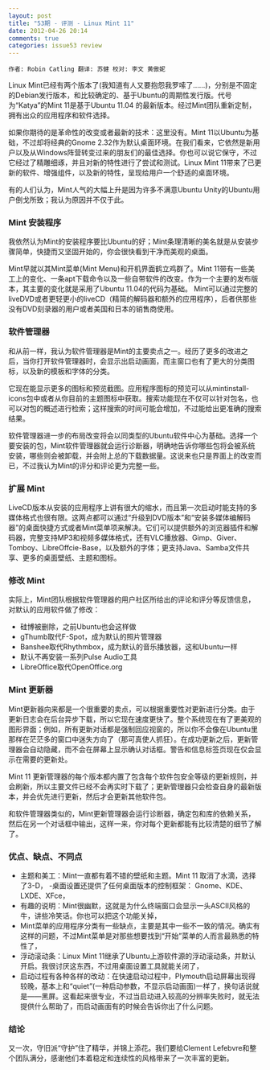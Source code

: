 ```yaml
---
layout: post
title: "53期 - 评测 - Linux Mint 11"
date: 2012-04-26 20:14
comments: true
categories: issue53 review
---
```


`作者: Robin Catling 翻译: 苏健 校对: 李文 黄傲妮`

Linux Mint已经有两个版本了(我知道有人又要抱怨我罗嗦了……)，分别是不固定的Debian发行版本，和比较确定的、基于Ubuntu的周期性发行版。代号为“Katya”的Mint 11是基于Ubuntu 11.04 的最新版本。经过Mint团队重新定制，拥有出众的应用程序和软件选择。

如果你期待的是革命性的改变或者最新的技术：这里没有。Mint 11以Ubuntu为基础，不过却将经典的Gnome 2.32作为默认桌面环境。在我们看来，它依然是新用户以及从Windows阵营转变过来的朋友们的最佳选择。你也可以说它保守，不过它经过了精雕细琢，并且对新的特性进行了尝试和测试。Linux Mint 11带来了已更新的软件、增强组件，以及新的特性，呈现给用户一个舒适的桌面环境。

有的人们认为，Mint人气的大幅上升是因为许多不满意Ubuntu Unity的Ubuntu用户倒戈所致；我认为原因并不仅于此。

### Mint 安装程序

我依然认为Mint的安装程序要比Ubuntu的好；Mint条理清晰的美名就是从安装步骤简单，快捷而又坚固开始的，你会很快看到干净而美观的桌面。

Mint早就以其Mint菜单(Mint Menu)和开机界面鹤立鸡群了。Mint 11带有一些美工上的变化、一条apt下载命令以及一些自带软件的改变。作为一个主要的发布版本，其主要的变化就是采用了Ubuntu 11.04的代码为基础。
Mint可以通过完整的liveDVD或者更轻更小的liveCD（精简的解码器和额外的应用程序），后者供那些没有DVD刻录器的用户或者美国和日本的销售商使用。

### 软件管理器

和从前一样，我认为软件管理器是Mint的主要卖点之一。经历了更多的改进之后，当你打开软件管理器时，会显示出启动画面，而主窗口也有了更大的分类图标，以及新的模板和字体的分类。

它现在能显示更多的图标和预览截图。应用程序图标的预览可以从mintinstall-icons包中或者从你目前的主题图标中获取。搜索功能现在不仅可以针对包名，也可以对包的概述进行检索；这样搜索的时间可能会增加，不过能给出更准确的搜索结果。

软件管理器进一步的布局改变将会以同类型的Ubuntu软件中心为基础。选择一个要安装的包，Mint软件管理器就会运行诊断器，明确地告诉你哪些包将会被系统安装，哪些则会被卸载，并会附上总的下载数据量。这说来也只是界面上的改变而已，不过我认为Mint的评分和评论更为完整一些。

### 扩展 Mint

LiveCD版本从安装的应用程序上讲有很大的缩水，而且第一次启动时能支持的多媒体格式也很有限。这两点都可以通过“升级到DVD版本”和“安装多媒体编解码器”的桌面快捷方式或者Mint菜单项来解决。它们可以提供额外的浏览器插件和解码器，完整支持MP3和视频多媒体格式，还有VLC播放器、Gimp、Giver、Tomboy、LibreOffcie-Base，以及额外的字体；更支持Java、Samba文件共享、更多的桌面壁纸、主题和图标。

### 修改 Mint

实际上，Mint团队根据软件管理器的用户社区所给出的评论和评分等反馈信息，对默认的应用软件做了修改：

- 硅博被删除，之前Ubuntu也会这样做
- gThumb取代F-Spot，成为默认的照片管理器
- Banshee取代Rhythmbox，成为默认的音乐播放器，这和Ubuntu一样 
- 默认不再安装一系列Pulse Audio工具 
- LibreOffice取代OpenOffice.org

### Mint 更新器

Mint更新器向来都是一个很重要的卖点，可以根据重要性对更新进行分类。由于更新日志会在后台异步下载，所以它现在速度更快了。整个系统现在有了更美观的图形界面；例如，所有更新对话都是强制回应视窗的，所以你不会像在Ubuntu里那样在茫茫多的窗口中迷失方向了（那可真使人抓狂）。在成功更新之后，更新管理器会自动隐藏，而不会在屏幕上显示确认对话框。警告和信息标签页现在仅会显示在需要的更新处。

Mint 11 更新管理器的每个版本都内置了包含每个软件包安全等级的更新规则，并会刷新，所以主要文件已经不会再实时下载了；更新管理器只会检查自身的最新版本，并会优先进行更新，然后才会更新其他软件包。

和软件管理器类似的，Mint更新管理器会运行诊断器，确定包和库的依赖关系，然后在另一个对话框中输出，这样一来，你对每个更新都能有比较清楚的细节了解了。

### 优点、缺点、不同点

- 主题和美工：Mint一直都有着不错的壁纸和主题。Mint 11 取消了水滴，选择了3-D， 
-桌面设置还提供了任何桌面版本的控制框架： Gnome、KDE、LXDE、XFce， 
- 有趣的说明：Mint很幽默，这就是为什么终端窗口会显示一头ASCII风格的牛，讲些冷笑话。你也可以把这个功能关掉， 
- Mint菜单的应用程序分类有一些缺点，主要是其中一些不一致的情况。确实有这样的问题，不过Mint菜单是对那些想要找到“开始”菜单的人而言最熟悉的特性了， 
- 浮动滚动条：Linux Mint 11继承了Ubuntu上游软件源的浮动滚动条，并默认开启。我很讨厌这东西，不过用桌面设置工具就能关闭了， 
- 启动过程有各种各样的改动：在快速启动过程中，Plymouth启动屏幕出现得较晚，基本上和“quiet”(一种启动参数，不显示启动画面)一样了，换句话说就是——黑屏。这看起来很专业，不过当启动进入较高的分辨率失败时，就无法提供什么帮助了，而启动画面有的时候会告诉你出了什么问题。

### 结论

又一次，守旧派“守护”住了精华，并锦上添花。我们要给Clement Lefebvre和整个团队满分，感谢他们本着稳定和连续性的风格带来了一次丰富的更新。